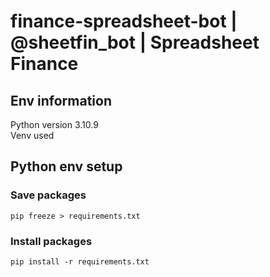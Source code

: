 # finance-spreadsheet-bot | @sheetfin_bot | Spreadsheet Finance

## Env information
Python version 3.10.9\
Venv used 

## Python env setup 

### Save packages
```
pip freeze > requirements.txt
```

### Install packages
```
pip install -r requirements.txt
```